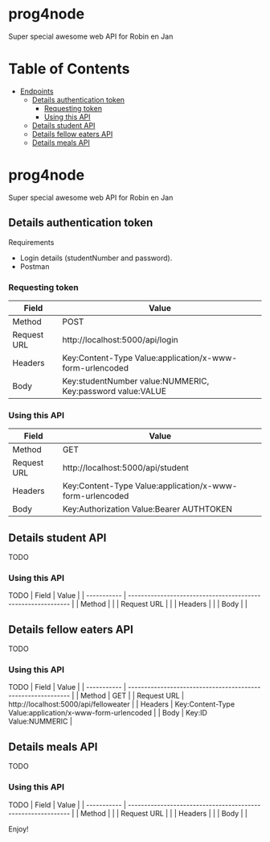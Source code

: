 # prog4node
Super special awesome web API for Robin en Jan
  
# Table of Contents
- [Endpoints](#endpoints)
  - [Details authentication token](#details-authentication-token)
    - [Requesting token](#requesting-token)
    - [Using this API](#using-this-api)
  - [Details student API](#details-student-api)
  - [Details fellow eaters API](#details-fellow-eaters-api)
  - [Details meals API](#details-meals-api)


# prog4node
Super special awesome web API for Robin en Jan

## Details authentication token
Requirements
- Login details (studentNumber and password).
- Postman

### Requesting token
| Field       | Value                                                        |
| ----------- | ------------------------------------------------------------ |
| Method      | POST                                                         |
| Request URL | http://localhost:5000/api/login                              |
| Headers     | Key:Content-Type Value:application/x-www-form-urlencoded     |
| Body        | Key:studentNumber value:NUMMERIC, Key:password value:VALUE   |

### Using this API
| Field       | Value                                                        |
| ----------- | ------------------------------------------------------------ |
| Method      | GET                                                          |
| Request URL | http://localhost:5000/api/student                            |
| Headers     | Key:Content-Type Value:application/x-www-form-urlencoded     |
| Body        | Key:Authorization Value:Bearer AUTHTOKEN                     |


## Details student API
TODO

### Using this API
TODO
| Field       | Value                                                        |
| ----------- | ------------------------------------------------------------ |
| Method      |                                                              |
| Request URL |                                                              |
| Headers     |                                                              |
| Body        |                                                              |


## Details fellow eaters API
TODO

### Using this API
TODO
| Field       | Value                                                        |
| ----------- | ------------------------------------------------------------ |
| Method      | GET                                                          |
| Request URL | http://localhost:5000/api/felloweater                        |
| Headers     | Key:Content-Type Value:application/x-www-form-urlencoded     |
| Body        | Key:ID Value:NUMMERIC                                        |

## Details meals API
TODO

### Using this API
TODO
| Field       | Value                                                        |
| ----------- | ------------------------------------------------------------ |
| Method      |                                                              |
| Request URL |                                                              |
| Headers     |                                                              |
| Body        |                                                              |

Enjoy!